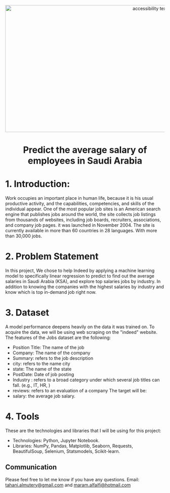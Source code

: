 
<p align="center">
<img src="https://logos-world.net/wp-content/uploads/2021/02/Indeed-Logo.png" width="900" height="400" class="center" alt="accessibility text">
  
# <p align="center"> Predict the average salary of employees in Saudi Arabia

# 1.	Introduction:
Work occupies an important place in human life, because it is his usual productive activity, and the capabilities, competencies, and skills of the individual appear. One of the most popular job sites is an American search engine that publishes jobs around the world, the site collects job listings from thousands of websites, including job boards, recruiters, associations, and company job pages. it was launched in November 2004. The site is currently available in more than 60 countries in 28 languages. With more than 30,000 jobs.

# 2.	Problem Statement
In this project, We chose to help Indeed by applying a machine learning model to specifically linear regression to predict to find out the average salaries in Saudi Arabia (KSA), and explore top salaries jobs by industry. In addition to knowing the companies with the highest salaries by industry and know which is top in-demand job right now.



# 3.	Dataset
A model performance deepens heavily on the data it was trained on. To acquire the data, we will be using web scraping on the "indeed" website. The features of the Jobs dataset are the following:
* Position Title: The name of the job 
* Company: The name of the company 
* Summary: refers to the job description
* city: refers to the name city
* state: The name of the state
* PostDate: Date of job posting
* Industry : refers to a broad category under which several job titles can fall. (e.g., IT, HR, ) 
* reviews:  refers to an evaluation of a company 
The target will be: 
*  salary: the average job salary.

# 4.	Tools 
These are the technologies and libraries that I will be using for this project:
* Technologies: Python, Jupyter Notebook. 
* Libraries: NumPy, Pandas, Matplotlib, Seaborn, Requests, BeautifulSoup, Selenium, Statsmodels, Scikit-learn.
  
## Communication
Please feel free to let me know if you have any questions.
Email:  tahani.almutery@gmail.com and maram.alfaifi@hotmail.com

